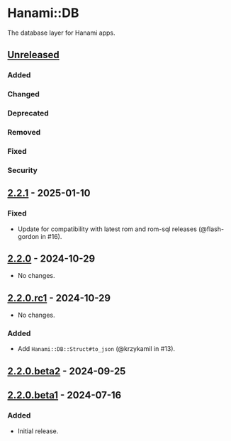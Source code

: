 # Hanami::DB

The database layer for Hanami apps.

## [Unreleased]

### Added

### Changed

### Deprecated

### Removed

### Fixed

### Security

## [2.2.1] - 2025-01-10

### Fixed

- Update for compatibility with latest rom and rom-sql releases (@flash-gordon in #16).

## [2.2.0] - 2024-10-29

- No changes.

## [2.2.0.rc1] - 2024-10-29

- No changes.

### Added

- Add `Hanami::DB::Struct#to_json` (@krzykamil in #13).

## [2.2.0.beta2] - 2024-09-25

## [2.2.0.beta1] - 2024-07-16

### Added

- Initial release.

[unreleased]: https://github.com/hanami/db/compare/v2.2.0...main
[2.2.1]: https://github.com/hanami/db/compare/v2.2.0...v2.2.1
[2.2.0]: https://github.com/hanami/db/compare/v2.2.0.rc1...v2.2.0
[2.2.0.rc1]: https://github.com/hanami/db/compare/v2.2.0.beta2...v2.2.0.rc1
[2.2.0.beta2]: https://github.com/hanami/db/compare/v2.2.0.beta1...v2.2.0.beta2
[2.2.0.beta1]: https://github.com/hanami/db/releases/tag/v2.2.0.beta1
